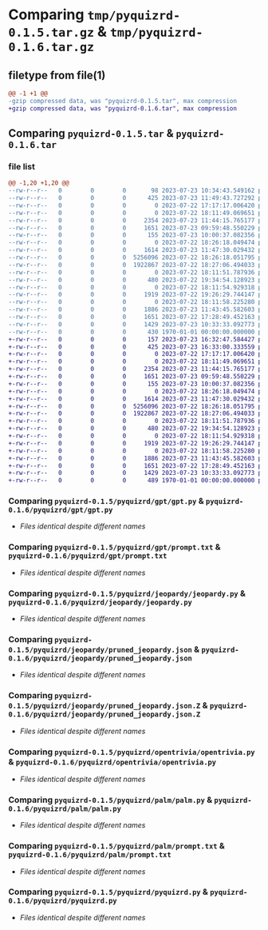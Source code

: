# Comparing `tmp/pyquizrd-0.1.5.tar.gz` & `tmp/pyquizrd-0.1.6.tar.gz`

## filetype from file(1)

```diff
@@ -1 +1 @@
-gzip compressed data, was "pyquizrd-0.1.5.tar", max compression
+gzip compressed data, was "pyquizrd-0.1.6.tar", max compression
```

## Comparing `pyquizrd-0.1.5.tar` & `pyquizrd-0.1.6.tar`

### file list

```diff
@@ -1,20 +1,20 @@
--rw-r--r--   0        0        0       98 2023-07-23 10:34:43.549162 pyquizrd-0.1.5/README.md
--rw-r--r--   0        0        0      425 2023-07-23 11:49:43.727292 pyquizrd-0.1.5/pyproject.toml
--rw-r--r--   0        0        0        0 2023-07-22 17:17:17.006420 pyquizrd-0.1.5/pyquizrd/__init__.py
--rw-r--r--   0        0        0        0 2023-07-22 18:11:49.069651 pyquizrd-0.1.5/pyquizrd/gpt/__init__.py
--rw-r--r--   0        0        0     2354 2023-07-23 11:44:15.765177 pyquizrd-0.1.5/pyquizrd/gpt/gpt.py
--rw-r--r--   0        0        0     1651 2023-07-23 09:59:48.550229 pyquizrd-0.1.5/pyquizrd/gpt/prompt.txt
--rw-r--r--   0        0        0      155 2023-07-23 10:00:37.082356 pyquizrd-0.1.5/pyquizrd/gpt/x.py
--rw-r--r--   0        0        0        0 2023-07-22 18:26:18.049474 pyquizrd-0.1.5/pyquizrd/jeopardy/__init__.py
--rw-r--r--   0        0        0     1614 2023-07-23 11:47:30.029432 pyquizrd-0.1.5/pyquizrd/jeopardy/jeopardy.py
--rw-r--r--   0        0        0  5256096 2023-07-22 18:26:18.051795 pyquizrd-0.1.5/pyquizrd/jeopardy/pruned_jeopardy.json
--rw-r--r--   0        0        0  1922867 2023-07-22 18:27:06.494033 pyquizrd-0.1.5/pyquizrd/jeopardy/pruned_jeopardy.json.Z
--rw-r--r--   0        0        0        0 2023-07-22 18:11:51.787936 pyquizrd-0.1.5/pyquizrd/manual/__init__.py
--rw-r--r--   0        0        0      480 2023-07-22 19:34:54.128923 pyquizrd-0.1.5/pyquizrd/manual/manual.py
--rw-r--r--   0        0        0        0 2023-07-22 18:11:54.929318 pyquizrd-0.1.5/pyquizrd/opentrivia/__init__.py
--rw-r--r--   0        0        0     1919 2023-07-22 19:26:29.744147 pyquizrd-0.1.5/pyquizrd/opentrivia/opentrivia.py
--rw-r--r--   0        0        0        0 2023-07-22 18:11:58.225280 pyquizrd-0.1.5/pyquizrd/palm/__init__.py
--rw-r--r--   0        0        0     1886 2023-07-23 11:43:45.582603 pyquizrd-0.1.5/pyquizrd/palm/palm.py
--rw-r--r--   0        0        0     1651 2023-07-22 17:28:49.452163 pyquizrd-0.1.5/pyquizrd/palm/prompt.txt
--rw-r--r--   0        0        0     1429 2023-07-23 10:33:33.092773 pyquizrd-0.1.5/pyquizrd/pyquizrd.py
--rw-r--r--   0        0        0      430 1970-01-01 00:00:00.000000 pyquizrd-0.1.5/PKG-INFO
+-rw-r--r--   0        0        0      157 2023-07-23 16:32:47.584427 pyquizrd-0.1.6/README.md
+-rw-r--r--   0        0        0      425 2023-07-23 16:33:00.333559 pyquizrd-0.1.6/pyproject.toml
+-rw-r--r--   0        0        0        0 2023-07-22 17:17:17.006420 pyquizrd-0.1.6/pyquizrd/__init__.py
+-rw-r--r--   0        0        0        0 2023-07-22 18:11:49.069651 pyquizrd-0.1.6/pyquizrd/gpt/__init__.py
+-rw-r--r--   0        0        0     2354 2023-07-23 11:44:15.765177 pyquizrd-0.1.6/pyquizrd/gpt/gpt.py
+-rw-r--r--   0        0        0     1651 2023-07-23 09:59:48.550229 pyquizrd-0.1.6/pyquizrd/gpt/prompt.txt
+-rw-r--r--   0        0        0      155 2023-07-23 10:00:37.082356 pyquizrd-0.1.6/pyquizrd/gpt/x.py
+-rw-r--r--   0        0        0        0 2023-07-22 18:26:18.049474 pyquizrd-0.1.6/pyquizrd/jeopardy/__init__.py
+-rw-r--r--   0        0        0     1614 2023-07-23 11:47:30.029432 pyquizrd-0.1.6/pyquizrd/jeopardy/jeopardy.py
+-rw-r--r--   0        0        0  5256096 2023-07-22 18:26:18.051795 pyquizrd-0.1.6/pyquizrd/jeopardy/pruned_jeopardy.json
+-rw-r--r--   0        0        0  1922867 2023-07-22 18:27:06.494033 pyquizrd-0.1.6/pyquizrd/jeopardy/pruned_jeopardy.json.Z
+-rw-r--r--   0        0        0        0 2023-07-22 18:11:51.787936 pyquizrd-0.1.6/pyquizrd/manual/__init__.py
+-rw-r--r--   0        0        0      480 2023-07-22 19:34:54.128923 pyquizrd-0.1.6/pyquizrd/manual/manual.py
+-rw-r--r--   0        0        0        0 2023-07-22 18:11:54.929318 pyquizrd-0.1.6/pyquizrd/opentrivia/__init__.py
+-rw-r--r--   0        0        0     1919 2023-07-22 19:26:29.744147 pyquizrd-0.1.6/pyquizrd/opentrivia/opentrivia.py
+-rw-r--r--   0        0        0        0 2023-07-22 18:11:58.225280 pyquizrd-0.1.6/pyquizrd/palm/__init__.py
+-rw-r--r--   0        0        0     1886 2023-07-23 11:43:45.582603 pyquizrd-0.1.6/pyquizrd/palm/palm.py
+-rw-r--r--   0        0        0     1651 2023-07-22 17:28:49.452163 pyquizrd-0.1.6/pyquizrd/palm/prompt.txt
+-rw-r--r--   0        0        0     1429 2023-07-23 10:33:33.092773 pyquizrd-0.1.6/pyquizrd/pyquizrd.py
+-rw-r--r--   0        0        0      489 1970-01-01 00:00:00.000000 pyquizrd-0.1.6/PKG-INFO
```

### Comparing `pyquizrd-0.1.5/pyquizrd/gpt/gpt.py` & `pyquizrd-0.1.6/pyquizrd/gpt/gpt.py`

 * *Files identical despite different names*

### Comparing `pyquizrd-0.1.5/pyquizrd/gpt/prompt.txt` & `pyquizrd-0.1.6/pyquizrd/gpt/prompt.txt`

 * *Files identical despite different names*

### Comparing `pyquizrd-0.1.5/pyquizrd/jeopardy/jeopardy.py` & `pyquizrd-0.1.6/pyquizrd/jeopardy/jeopardy.py`

 * *Files identical despite different names*

### Comparing `pyquizrd-0.1.5/pyquizrd/jeopardy/pruned_jeopardy.json` & `pyquizrd-0.1.6/pyquizrd/jeopardy/pruned_jeopardy.json`

 * *Files identical despite different names*

### Comparing `pyquizrd-0.1.5/pyquizrd/jeopardy/pruned_jeopardy.json.Z` & `pyquizrd-0.1.6/pyquizrd/jeopardy/pruned_jeopardy.json.Z`

 * *Files identical despite different names*

### Comparing `pyquizrd-0.1.5/pyquizrd/opentrivia/opentrivia.py` & `pyquizrd-0.1.6/pyquizrd/opentrivia/opentrivia.py`

 * *Files identical despite different names*

### Comparing `pyquizrd-0.1.5/pyquizrd/palm/palm.py` & `pyquizrd-0.1.6/pyquizrd/palm/palm.py`

 * *Files identical despite different names*

### Comparing `pyquizrd-0.1.5/pyquizrd/palm/prompt.txt` & `pyquizrd-0.1.6/pyquizrd/palm/prompt.txt`

 * *Files identical despite different names*

### Comparing `pyquizrd-0.1.5/pyquizrd/pyquizrd.py` & `pyquizrd-0.1.6/pyquizrd/pyquizrd.py`

 * *Files identical despite different names*

